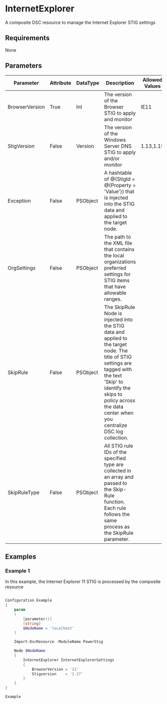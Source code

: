 ﻿# InternetExplorer

A composite DSC resource to manage the Internet Explorer STIG settings

## Requirements

None

## Parameters

| Parameter | Attribute | DataType | Description | Allowed Values |
| --------- | --------- | -------- | ----------- | -------------- |
| BrowserVersion | True | Int | The version of the Browser STIG to apply and monitor | IE11 |
| StigVersion | False | Version | The version of the Windows Server DNS STIG to apply and/or monitor | 1.13,1.15 |
| Exception | False | PSObject | A hashtable of @{StigId = @{Property = 'Value'}} that is injected into the STIG data and applied to the target node. |  |
| OrgSettings | False | PSObject | The path to the XML file that contains the local organizations preferred settings for STIG items that have allowable ranges. |  |
| SkipRule | False | PSObject | The SkipRule Node is injected into the STIG data and applied to the target node. The title of STIG settings are tagged with the text 'Skip' to identify the skips to policy across the data center when you centralize DSC log collection. |  |
| SkipRuleType | False | PSObject | All STIG rule IDs of the specified type are collected in an array and passed to the Skip-Rule function. Each rule follows the same process as the SkipRule parameter. |  |

## Examples

### Example 1

In this example, the Internet Explorer 11 STIG is processed by the composite resource

```powershell

Configuration Example
{
    param
    (
        [parameter()]
        [string]
        $NodeName = 'localhost'
    )

    Import-DscResource -ModuleName PowerStig

    Node $NodeName
    {
        InternetExplorer InternetExplorerSettings
        {
            BrowserVersion = '11'
            Stigversion    = '1.17'
        }
    }
}

Example

```
